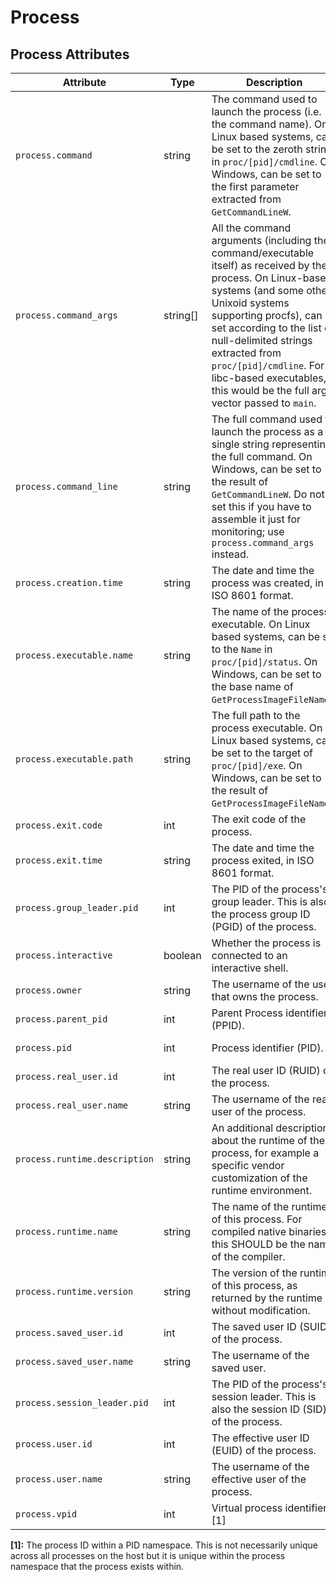 <!--- Hugo front matter used to generate the website version of this page:
--->

# Process

## Process Attributes

<!-- semconv registry.process(omit_requirement_level) -->
| Attribute  | Type | Description  | Examples  | Stability |
|---|---|---|---|---|
| `process.command` | string | The command used to launch the process (i.e. the command name). On Linux based systems, can be set to the zeroth string in `proc/[pid]/cmdline`. On Windows, can be set to the first parameter extracted from `GetCommandLineW`. | `cmd/otelcol` | ![Experimental](https://img.shields.io/badge/-experimental-blue) |
| `process.command_args` | string[] | All the command arguments (including the command/executable itself) as received by the process. On Linux-based systems (and some other Unixoid systems supporting procfs), can be set according to the list of null-delimited strings extracted from `proc/[pid]/cmdline`. For libc-based executables, this would be the full argv vector passed to `main`. | `[cmd/otecol, --config=config.yaml]` | ![Experimental](https://img.shields.io/badge/-experimental-blue) |
| `process.command_line` | string | The full command used to launch the process as a single string representing the full command. On Windows, can be set to the result of `GetCommandLineW`. Do not set this if you have to assemble it just for monitoring; use `process.command_args` instead. | `C:\cmd\otecol --config="my directory\config.yaml"` | ![Experimental](https://img.shields.io/badge/-experimental-blue) |
| `process.creation.time` | string | The date and time the process was created, in ISO 8601 format. | `2023-11-21T09:25:34.853Z` | ![Experimental](https://img.shields.io/badge/-experimental-blue) |
| `process.executable.name` | string | The name of the process executable. On Linux based systems, can be set to the `Name` in `proc/[pid]/status`. On Windows, can be set to the base name of `GetProcessImageFileNameW`. | `otelcol` | ![Experimental](https://img.shields.io/badge/-experimental-blue) |
| `process.executable.path` | string | The full path to the process executable. On Linux based systems, can be set to the target of `proc/[pid]/exe`. On Windows, can be set to the result of `GetProcessImageFileNameW`. | `/usr/bin/cmd/otelcol` | ![Experimental](https://img.shields.io/badge/-experimental-blue) |
| `process.exit.code` | int | The exit code of the process. | `127` | ![Experimental](https://img.shields.io/badge/-experimental-blue) |
| `process.exit.time` | string | The date and time the process exited, in ISO 8601 format. | `2023-11-21T09:26:12.315Z` | ![Experimental](https://img.shields.io/badge/-experimental-blue) |
| `process.group_leader.pid` | int | The PID of the process's group leader. This is also the process group ID (PGID) of the process. | `23` | ![Experimental](https://img.shields.io/badge/-experimental-blue) |
| `process.interactive` | boolean | Whether the process is connected to an interactive shell. |  | ![Experimental](https://img.shields.io/badge/-experimental-blue) |
| `process.owner` | string | The username of the user that owns the process. | `root` | ![Experimental](https://img.shields.io/badge/-experimental-blue) |
| `process.parent_pid` | int | Parent Process identifier (PPID). | `111` | ![Experimental](https://img.shields.io/badge/-experimental-blue) |
| `process.pid` | int | Process identifier (PID). | `1234` | ![Experimental](https://img.shields.io/badge/-experimental-blue) |
| `process.real_user.id` | int | The real user ID (RUID) of the process. | `1000` | ![Experimental](https://img.shields.io/badge/-experimental-blue) |
| `process.real_user.name` | string | The username of the real user of the process. | `operator` | ![Experimental](https://img.shields.io/badge/-experimental-blue) |
| `process.runtime.description` | string | An additional description about the runtime of the process, for example a specific vendor customization of the runtime environment. | `Eclipse OpenJ9 Eclipse OpenJ9 VM openj9-0.21.0` | ![Experimental](https://img.shields.io/badge/-experimental-blue) |
| `process.runtime.name` | string | The name of the runtime of this process. For compiled native binaries, this SHOULD be the name of the compiler. | `OpenJDK Runtime Environment` | ![Experimental](https://img.shields.io/badge/-experimental-blue) |
| `process.runtime.version` | string | The version of the runtime of this process, as returned by the runtime without modification. | `14.0.2` | ![Experimental](https://img.shields.io/badge/-experimental-blue) |
| `process.saved_user.id` | int | The saved user ID (SUID) of the process. | `1002` | ![Experimental](https://img.shields.io/badge/-experimental-blue) |
| `process.saved_user.name` | string | The username of the saved user. | `operator` | ![Experimental](https://img.shields.io/badge/-experimental-blue) |
| `process.session_leader.pid` | int | The PID of the process's session leader. This is also the session ID (SID) of the process. | `14` | ![Experimental](https://img.shields.io/badge/-experimental-blue) |
| `process.user.id` | int | The effective user ID (EUID) of the process. | `1001` | ![Experimental](https://img.shields.io/badge/-experimental-blue) |
| `process.user.name` | string | The username of the effective user of the process. | `root` | ![Experimental](https://img.shields.io/badge/-experimental-blue) |
| `process.vpid` | int | Virtual process identifier. [1] | `12` | ![Experimental](https://img.shields.io/badge/-experimental-blue) |

**[1]:** The process ID within a PID namespace. This is not necessarily unique across all processes on the host but it is unique within the process namespace that the process exists within.
<!-- endsemconv -->
